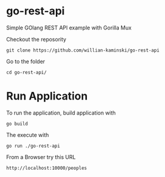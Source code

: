 # go-rest-api

Simple GOlang REST API example with Gorilla Mux

Checkout the reposority

	git clone https://github.com/willian-kaminski/go-rest-api

Go to the folder

	cd go-rest-api/

# Run Application

To run the application, build application with

	go build

The execute with

	go run ./go-rest-api

From a Browser try this URL

	http://localhost:10000/peoples
